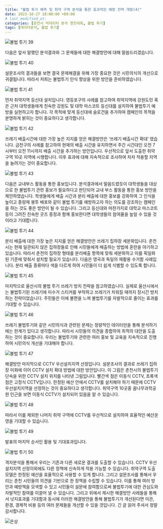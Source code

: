 ```yaml
---
title: "불법 투기 예측 및 취약 구역 분석을 통한 효과적인 예방 전략 개발(4)"
date: 2023-10-27 18:00:00 +09:00 
# last_modified_at:
categories: [춘천시 빅데이터 분석 경진대회, 불법 투기]
tags: [데이터분석, 불법 투기]
---
```


<img src="/assets/images/1721902415623-7fdc840b-ed94-466e-b98e-eab60069fa52_39.png" alt="불법 투기 39">

다음은 앞서 말했던 분석결과와 그 문제들에 대한 해결방안에 대해 말씀드리겠습니다. 

<img src="/assets/images/1721902415623-7fdc840b-ed94-466e-b98e-eab60069fa52_40.png" alt="불법 투기 40">

설문조사의 결과들을 보면 결국 문제해결을 위해 가장 중요한 것은 시민의식의 개선으로 귀결됩니다. 따라서 저희는 불법투기 인식 향상을 위한 방안을 준비하였습니다.

<img src="/assets/images/1721902415623-7fdc840b-ed94-466e-b98e-eab60069fa52_41.png" alt="불법 투기 41">

먼저 취약지역 등신대 설치입니다. 영등포구의 사례를 참고하여 취약지역에 강원도민 혹은 근처 대학생들에게 친숙한 강원도 및 대학 마스코트 등신대를 설치하여 불법투기 예방을 실현하고자 합니다. 각 목적에 맞게 등신대에 슬로건을 추가하여 캠페인의 목적을 분명하게 밝히는 것이 중요하다고 생각합니다.

<img src="/assets/images/1721902415623-7fdc840b-ed94-466e-b98e-eab60069fa52_42.png" alt="불법 투기 42">

쓰레기 배출시간에 대한 가장 높은 지지를 얻은 해결방안은 ‘쓰레기 배출시간 확대’ 였습니다. 금천구의 사례를 참고하여 현재의 배출 시간을 유지하면서 주간 시간대인 오전 7시부터 오전 11시까지 배출 시간을 추가하는 방안입니다. 우선적으로 앞서 도출한 취약구역 10곳 지역에 시행합니다. 이후 효과에 대해 지속적으로 조사하여 차차 적용할 지역을 늘려가는 것이 중요합니다.

<img src="/assets/images/1721902415623-7fdc840b-ed94-466e-b98e-eab60069fa52_43.png" alt="불법 투기 43">

다음은 교내부스 활동을 통한 홍보입니다. 분석결과에서 말씀드렸듯이 대학생들을 대상으로 한 불법투기 관련 홍보가 필요하다고 판단되어 교내 부스 활동을 통한 홍보 방안을 제안하였습니다. 학생들에게 배출 시간과 분리 배출에 대한 홍보를 강화하여 그 인식을 높이고 종량제 봉투 배포와 같이 불법 투기를 예방하고자 하는 의도를 강조하는 캠페인을 하는 것도 좋은 방안이 될 수 있습니다. 그리고 등신대와 마찬가지로 대학교 마스코트 등이 그려진 친숙한 굿즈 증정과 함께 홍보한다면 대학생들의 참여율을 높일 수 있을 것이라고 기대합니다.

<img src="/assets/images/1721902415623-7fdc840b-ed94-466e-b98e-eab60069fa52_44.png" alt="불법 투기 44">

분리 배출에 대한 가장 높은 지지를 얻은 해결방안은 쓰레기 집하장 세분화입니다. 춘천시는 현재 일관되지 않은 집하장들로 인해 시민들에게 배출하는 방법에 혼란을 야기하고 있습니다. 따라서 춘천의 집하장 형태를 분리배출 항목에 맞춰 세분화하고 이를 획일화된 기준에 맞춰서 설치할 필요가 있습니다. 다음은 영국과 독일의 재활용 수거함 사례입니다. 분리 배출 종류마다 색을 다르게 하여 시민들이 더 쉽게 식별할 수 있도록 합니다.

<img src="/assets/images/1721902415623-7fdc840b-ed94-466e-b98e-eab60069fa52_45.png" alt="불법 투기 45">

마지막으로 울산시의 불법 투기 쓰레기 방치 전략을 참고하였습니다. 실제로 울산시에서는 불법투기된 쓰레기에 미수거 스티커를 부착하고 쓰레기가 치워질 때까지 장시간 방치하는 전략이었습니다. 주민들은 이에 불편을 느껴 불법투기를 자발적으로 줄이는 효과를 기대할 수 있습니다.

<img src="/assets/images/1721902415623-7fdc840b-ed94-466e-b98e-eab60069fa52_46.png" alt="불법 투기 46">

쓰레기 불법투기와 같은 시민의식과 관련된 문제는 정량적인 데이터만을 통해 분석하기에는 한계가 있다고 생각합니다. 따라서 시민들의 의견을 종합하여 최적의 대안을 도출하는 것이 중요합니다. 우리는 불법투기와 관련한 여러 홍보 및 교육을 지속적으로 진행하여 시민의식 개선을 기대해야 합니다.

<img src="/assets/images/1721902415623-7fdc840b-ed94-466e-b98e-eab60069fa52_47.png" alt="불법 투기 47">

해결방안 마지막으로 CCTV 우선설치지역 선정입니다. 설문조사의 결과로 쓰레기 집하장 미화에 이어 CCTV 설치 확대 방법에 대한 방안입니다. 이 그림은 춘천시의 불법투기 단속을 위한 CCTV 설치 위치를 나타낸 그림입니다. 빨간색 점은 이동식 CCTV, 초록색 점은 고정식 CCTV입니다. 한정된 예산 안에서 CCTV를 설치해야 하기 때문에 CCTV 우선설치지역을 선정하는 것이 중요하다고 생각합니다. 취약구역 10곳중 꿈나무과학공원 인근을 보면 이동식 CCTV가 설치되어 있음을 알 수 있습니다.

<img src="/assets/images/1721902415623-7fdc840b-ed94-466e-b98e-eab60069fa52_48.png" alt="불법 투기 48">

따라서 이를 제외한 나머지 취약 구역에 CCTV를 우선적으로 설치하여 효율적인 예산운영을 기대할 수 있습니다.

<img src="/assets/images/1721902415623-7fdc840b-ed94-466e-b98e-eab60069fa52_49.png" alt="불법 투기 49">

발표의 마지막 순서인 활용 및 기대효과입니다.

<img src="/assets/images/1721902415623-7fdc840b-ed94-466e-b98e-eab60069fa52_50.png" alt="불법 투기 50">

격자분석을 통해서 우리는 기존과 다른 새로운 결과를 도출할 수 있습니다. CCTV 우선설치지역 선정이외에도 다른 정책에 신속하게 적용 가능할 수 있습니다. 취약구역 도출 모델은 한정된 예산을 효율적으로 사용할 수 있게 합니다. 그리고 설문조사를 통해서 우리는 춘천 시민들의 의견을 기반으로 한 정책을 수립할 수 있습니다. 이를 통해 여러 방안과 예방책을 모색할 수 있고 시민들이 설문에 참여함으로써 불법투기에 대한 관심도와 자발적인 참여를 이끌어 낼 수 있습니다. 그리고 위에서 제시한 해결방안 사레들을 통해서 넛지효과를 기대함과 동시에 이러한 해결방안을 통해 불법투기가 개선된다면 미관, 환경, 경제적 비용 등의 여러 문제들을 개선할 수 있을 것입니다. 긴 글 읽어 주셔서 정말 감사합니다.

<img src="/assets/images/KakaoTalk_20231101_091938051.jpg" alt="은상">